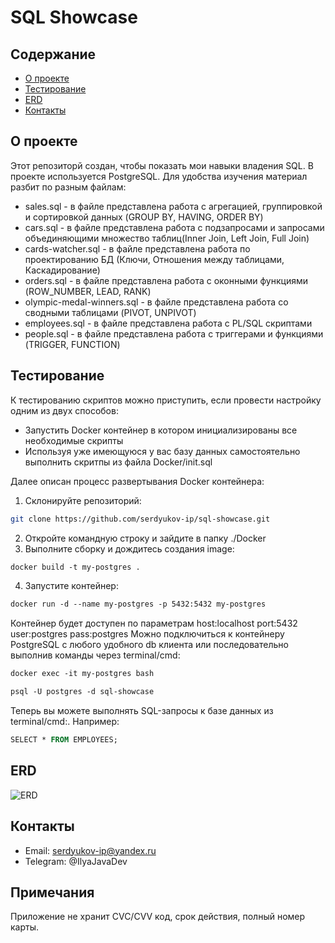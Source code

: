 # SQL Showcase

## Содержание
- [О проекте](#о-проекте)
- [Тестирование](#тестирование)
- [ERD](#erd)
- [Контакты](#контакты)

## О проекте

Этот репозиторй создан, чтобы показать мои навыки владения SQL. В проекте используетcя PostgreSQL.
Для удобства изучения материал разбит по разным файлам:
- sales.sql - в файле представлена работа с агрегацией, группировкой и сортировкой данных (GROUP BY, HAVING, ORDER BY)
- cars.sql - в файле представлена работа с подзапросами и запросами объединяющими множество таблиц(Inner Join, Left Join, Full Join)
- cards-watcher.sql - в файле представлена работа по проектированию БД (Ключи, Отношения между таблицами, Каскадирование)
- orders.sql - в файле представлена работа с оконными функциями (ROW_NUMBER, LEAD, RANK)
- olympic-medal-winners.sql - в файле представлена работа со сводными таблицами (PIVOT, UNPIVOT)
- employees.sql - в файле представлена работа с PL/SQL скриптами
- people.sql - в файле представлена работа с триггерами и функциями (TRIGGER, FUNCTION)

## Тестирование

К тестированию скриптов можно приступить, если провести настройку одним из двух способов:
- Запустить Docker контейнер в котором инициализированы все необходимые скрипты
- Используя уже имеющуюся у вас базу данных самостоятельно выполнить скритпы из файла Docker/init.sql

Далее описан процесс развертывания Docker контейнера:
1. Склонируйте репозиторий:
```bash
git clone https://github.com/serdyukov-ip/sql-showcase.git
```
2. Откройте командную строку и зайдите в папку ./Docker
3. Выполните сборку и дождитесь создания image:
```dockerfile
docker build -t my-postgres .
```
4. Запустите контейнер:
```dockerfile
docker run -d --name my-postgres -p 5432:5432 my-postgres
```
Контейнер будет доступен по параметрам host:localhost port:5432 user:postgres pass:postgres
Можно подключиться к контейнеру PostgreSQL c любого удобного db клиента или последовательно выполнив команды через terminal/cmd:
```dockerfile
docker exec -it my-postgres bash
```
```dockerfile
psql -U postgres -d sql-showcase
```
Теперь вы можете выполнять SQL-запросы к базе данных из terminal/cmd:. Например:
```dockerfile
SELECT * FROM EMPLOYEES;
```

## ERD
![ERD](https://github.com/serdyukov-ip/cards-watcher/assets/53144887/4225af64-ff3b-4f51-9683-e30ee90aaa2b)

## Контакты

- Email: serdyukov-ip@yandex.ru
- Telegram: @IlyaJavaDev

## Примечания

Приложение не хранит CVC/CVV код, срок действия, полный номер карты.
